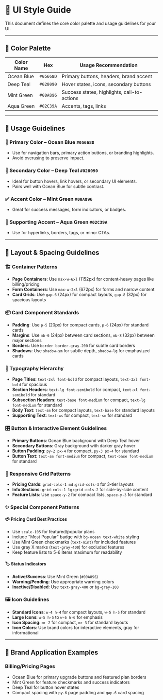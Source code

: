 # 🎨 UI Style Guide

This document defines the core color palette and usage guidelines for your UI.

---

## 🌈 Color Palette

| Color Name   | Hex       | Usage Recommendation                         |
|--------------|-----------|----------------------------------------------|
| Ocean Blue   | `#05668D` | Primary buttons, headers, brand accent       |
| Deep Teal    | `#028090` | Hover states, icons, secondary buttons       |
| Mint Green   | `#00A896` | Success states, highlights, call-to-actions  |
| Aqua Green   | `#02C39A` | Accents, tags, links                         |

---

## 🧱 Usage Guidelines

### 🎯 Primary Color – Ocean Blue `#05668D`
- Use for navigation bars, primary action buttons, or branding highlights.
- Avoid overusing to preserve impact.

### 🧭 Secondary Color – Deep Teal `#028090`
- Ideal for button hovers, link hovers, or secondary UI elements.
- Pairs well with Ocean Blue for subtle contrast.

### ✅ Accent Color – Mint Green `#00A896`
- Great for success messages, form indicators, or badges.

### 🔗 Supporting Accent – Aqua Green `#02C39A`
- Use for hyperlinks, borders, tags, or minor CTAs.

---

## 📏 Layout & Spacing Guidelines

### 🏗️ Container Patterns
- **Page Containers**: Use `max-w-6xl` (1152px) for content-heavy pages like billing/pricing
- **Form Containers**: Use `max-w-2xl` (672px) for forms and narrow content
- **Card Grids**: Use `gap-6` (24px) for compact layouts, `gap-8` (32px) for spacious layouts

### 📦 Card Component Standards
- **Padding**: Use `p-5` (20px) for compact cards, `p-6` (24px) for standard cards
- **Margins**: Use `mb-6` (24px) between card sections, `mb-8` (32px) between major sections
- **Borders**: Use `border border-gray-200` for subtle card borders
- **Shadows**: Use `shadow-sm` for subtle depth, `shadow-lg` for emphasized cards

### 📝 Typography Hierarchy
- **Page Titles**: `text-2xl font-bold` for compact layouts, `text-3xl font-bold` for spacious
- **Section Headers**: `text-lg font-semibold` for compact, `text-xl font-semibold` for standard
- **Subsection Headers**: `text-base font-medium` for compact, `text-lg font-medium` for standard
- **Body Text**: `text-sm` for compact layouts, `text-base` for standard layouts
- **Supporting Text**: `text-xs` for compact, `text-sm` for standard

### 🎛️ Button & Interactive Element Guidelines
- **Primary Buttons**: Ocean Blue background with Deep Teal hover
- **Secondary Buttons**: Gray background with darker gray hover
- **Button Padding**: `py-2 px-4` for compact, `py-3 px-4` for standard
- **Button Text**: `text-sm font-medium` for compact, `text-base font-medium` for standard

### 📱 Responsive Grid Patterns
- **Pricing Cards**: `grid-cols-1 md:grid-cols-3` for 3-tier layouts
- **Info Sections**: `grid-cols-1 lg:grid-cols-2` for side-by-side content
- **Feature Lists**: Use `space-y-2` for compact lists, `space-y-3` for standard

### ✨ Special Component Patterns

#### 💳 Pricing Card Best Practices
- Use `scale-105` for featured/popular plans
- Include "Most Popular" badge with `bg-ocean text-white` styling
- Use Mint Green checkmarks (`text-mint`) for included features
- Use gray X marks (`text-gray-400`) for excluded features
- Keep feature lists to 5-6 items maximum for readability

#### 🏷️ Status Indicators
- **Active/Success**: Use Mint Green (`#00A896`)
- **Warning/Pending**: Use appropriate warning colors
- **Inactive/Disabled**: Use `text-gray-400` or `bg-gray-100`

### 🖼️ Icon Guidelines
- **Standard Icons**: `w-4 h-4` for compact layouts, `w-5 h-5` for standard
- **Large Icons**: `w-5 h-5` to `w-6 h-6` for emphasis
- **Icon Spacing**: `mr-2` for compact, `mr-3` for standard layouts
- **Icon Colors**: Use brand colors for interactive elements, gray for informational

---

## 🎨 Brand Application Examples

### Billing/Pricing Pages
- Ocean Blue for primary upgrade buttons and featured plan borders
- Mint Green for feature checkmarks and success indicators
- Deep Teal for button hover states
- Compact spacing with `py-6` page padding and `gap-6` card spacing